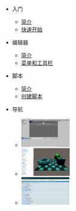 
* 入门
  * [简介](introduction.md)
  * [快速开始](quickstart.md)

* 编辑器
  * [简介](editor.md)
  * [菜单和工具栏](menus-and-toolbar.md)

* 脚本
  * [简介](script.md)
  * [创建脚本](createscript.md)

* 导航
  * [![](_images/editor.png)](http://feng3d.gitee.io/editor)
  * [![](_images/examples.png)](http://feng3d.gitee.io/examples)
  * [![](_images/tests.png)](http://feng3d.gitee.io/tests)

